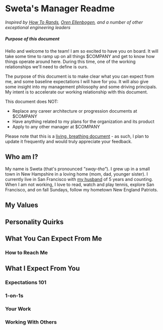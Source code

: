 # Sweta's Manager Readme

_Inspired by [How To Rands](http://randsinrepose.com/archives/how-to-rands/), [Oren Ellenbogen](https://docs.google.com/document/d/1sx5ssYb_xMrmwPpyjD5xP7RvQ7cHweDYlRGn2SXztKw/edit#), and a number of other exceptional engineering leaders_

##### Purpose of this document

Hello and welcome to the team! I am so excited to have you on board. It will take some time to ramp up on all things $COMPANY and get to know how things operate around here. During this time, one of the working relationships we'll need to define is ours.

The purpose of this document is to make clear what you can expect from me, and some baseline expectations I will have for you. It will also give some insight into my management philosophy and some driving principals. My intent is to accelerate our working relationship with this document.

This document does NOT:
* Replace any career architecture or progression documents at $COMPANY
* Have anything related to my plans for the organization and its product
* Apply to any other manager at $COMPANY

Please note that this is a [living, breathing document](https://github.com/swetavajjhala/sweta-manager-readme/blob/master/sweta-manager-readme.md) - as such, I plan to update it frequently and would truly appreciate your feedback.


## Who am I?
My name is Sweta (that's pronounced _"sway-tha"_). I grew up in a small town in New Hampshire in a loving home (mom, dad, younger sister). I currently live in San Francisco with [my husband](https://twitter.com/dackerman) of 5 years and counting. When I am not working, I love to read, watch and play tennis, explore San Francisco, and on fall Sundays, follow my hometown New England Patriots.

## My Values

## Personality Quirks


## What You Can Expect From Me


### How to Reach Me



## What I Expect From You

### Expectations 101

### 1-on-1s

### Your Work

### Working With Others